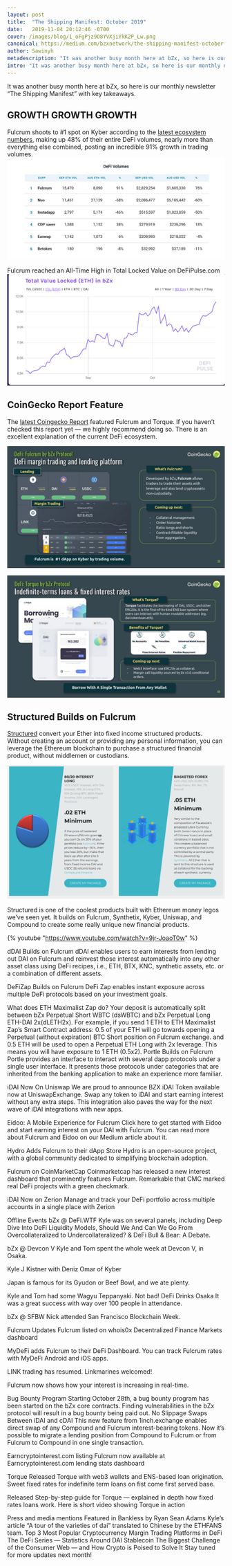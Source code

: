 ```yaml
---
layout: post
title:  "The Shipping Manifest: October 2019"
date:   2019-11-04 20:12:46 -0700
cover: /images/blog/1_oFgPjz9O8YVXjiYkK2P_Lw.png
canonical: https://medium.com/bzxnetwork/the-shipping-manifest-october-2019-f36477f8cbf4
author: Sawinyh
metadescription: "It was another busy month here at bZx, so here is our monthly newsletter “The Shipping Manifest” with key takeaways."
intro: "It was another busy month here at bZx, so here is our monthly newsletter “The Shipping Manifest” with key takeaways."
---
```

It was another busy month here at bZx, so here is our monthly newsletter “The Shipping Manifest” with key takeaways.

## GROWTH GROWTH GROWTH

Fulcrum shoots to #1 spot on Kyber according to the [latest ecosystem numbers](https://blog.kyber.network/kyber-ecosystem-report-7-3e013d957d8a), making up 48% of their entire DeFi volumes, nearly more than everything else combined, posting an incredible 91% growth in trading volumes.
![](/images/blog/0_hNC-xvVfNYAft_pd.png)

Fulcrum reached an All-Time High in Total Locked Value on DeFiPulse.com
![](/images/blog/0_JclcZHRX6X9woovr.png)

## CoinGecko Report Feature

The [latest Coingecko Report](https://assets.coingecko.com/reports/2019-Q3-Report/CoinGecko-2019-Q3-Report.pdf) featured Fulcrum and Torque. If you haven’t checked this report yet — we highly recommend doing so. There is an excellent explanation of the current DeFi ecosystem.

![](/images/blog/0_1JBVAc9TwwqpCHnb.png)

![](/images/blog/0_RfsHOXJWGJyVz5ZK.png)

## Structured Builds on Fulcrum

[Structured](https://www.structuredeth.com/) convert your Ether into fixed income structured products. Without creating an account or providing any personal information, you can leverage the Ethereum blockchain to purchase a structured financial product, without middlemen or custodians.

![](/images/blog/1_71d0FGoyAGB3Y2jIc3DXgw.png)

Structured is one of the coolest products built with Ethereum money legos we’ve seen yet. It builds on Fulcrum, Synthetix, Kyber, Uniswap, and Compound to create some really unique new financial products.

{% youtube "https://www.youtube.com/watch?v=9jr-JoaoT0w" %}

dDAI Builds on Fulcrum
dDAI enables users to earn interests from lending out DAI on Fulcrum and reinvest those interest automatically into any other asset class using DeFi recipes, i.e., ETH, BTX, KNC, synthetic assets, etc. or a combination of different assets.


DeFiZap Builds on Fulcrum
DeFi Zap enables instant exposure across multiple DeFi protocols based on your investment goals.

What does ETH Maximalist Zap do?
Your deposit is automatically split between bZx Perpetual Short WBTC (dsWBTC) and bZx Perpetual Long ETH-DAI 2x(dLETH2x).
For example, if you send 1 ETH to ETH Maximalist Zap’s Smart Contract address:
0.5 of your ETH will go towards opening a Perpetual (without expiration) BTC Short position on Fulcrum exchange.
and 0.5 ETH will be used to open a Perpetual ETH Long with 2x leverage. This means you will have exposure to 1 ETH (0.5x2).
Portle Builds on Fulcrum
Portle provides an interface to interact with several dapp protocols under a single user interface. It presents those protocols under categories that are inherited from the banking application to make an experience more familiar.

iDAI Now On Uniswap
We are proud to announce BZX iDAI Token available now at UniswapExchange. Swap any token to iDAI and start earning interest without any extra steps. This integration also paves the way for the next wave of iDAI integrations with new apps.


Eidoo: A Mobile Experience for Fulcrum
Click here to get started with Eidoo and start earning interest on your DAI with Fulcrum. You can read more about Fulcrum and Eidoo on our Medium article about it.

Hydro Adds Fulcrum to their dApp Store
Hydro is an open-source project, with a global community dedicated to simplifying blockchain adoption.

Fulcrum on CoinMarketCap
Coinmarketcap has released a new interest dashboard that prominently features Fulcrum. Remarkable that CMC marked real DeFi projects with a green checkmark.

iDAI Now on Zerion
Manage and track your DeFi portfolio across multiple accounts in a single place with Zerion

Offline Events
bZx @ DeFi.WTF
Kyle was on several panels, including Deep Dive Into DeFi Liquidity Models, Should We And Can We Go From Overcollateralized to Undercollateralized? & DeFi Bull & Bear: A Debate.


bZx @ Devcon V
Kyle and Tom spent the whole week at Devcon V, in Osaka.

Kyle J Kistner with Deniz Omar of Kyber

Japan is famous for its Gyudon or Beef Bowl, and we ate plenty.

Kyle and Tom had some Wagyu Teppanyaki. Not bad!
DeFi Drinks Osaka
It was a great success with way over 100 people in attendance.


bZx @ SFBW
Nick attended San Francisco Blockchain Week.


Fulcrum Updates
Fulcrum listed on whois0x Decentralized Finance Markets dashboard


MyDeFi adds Fulcrum to their DeFi Dashboard. You can track Fulcrum rates with MyDeFi Android and iOS apps.

LINK trading has resumed. Linkmarines welcomed!

Fulcrum now shows how your interest is increasing in real-time.

Bug Bounty Program
Starting October 28th, a bug bounty program has been started on the bZx core contracts. Finding vulnerabilities in the bZx protocol will result in a bug bounty being paid out.
No Slippage Swaps Between iDAI and cDAI
This new feature from 1inch.exchange enables direct swap of any Compound and Fulcrum interest-bearing tokens. Now it’s possible to migrate a lending position from Compound to Fulcrum or from Fulcrum to Compound in one single transaction.

Earncryptointerest.com listing
Fulcrum now available at Earncryptointerest.com lending stats dashboard

Torque
Released Torque with web3 wallets and ENS-based loan origination. Sweet fixed rates for indefinite term loans on fist come first served base.

Released Step-by-step guide for Torque — explained in depth how fixed rates loans work.
Here is short video showing Torque in action

Press and media mentions
Featured in Bankless by Ryan Sean Adams
Kyle’s article “A tour of the varieties of dai” translated to Chinese by the ETHFANS team.
Top 3 Most Popular Cryptocurrency Margin Trading Platforms in DeFi
The DeFi Series — Statistics Around DAI Stablecoin
The Biggest Challenge of the Consumer Web — and How Crypto is Poised to Solve It
Stay tuned for more updates next month!
